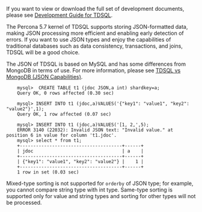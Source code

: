 If you want to view or download the full set of development documents, please see [Development Guide for TDSQL](https://intl.cloud.tencent.com/document/product/1042/33352).

The Percona 5.7 kernel of TDSQL supports storing JSON-formatted data, making JSON processing more efficient and enabling early detection of errors. If you want to use JSON types and enjoy the capabilities of traditional databases such as data consistency, transactions, and joins, TDSQL will be a good choice.

The JSON of TDSQL is based on MySQL and has some differences from MongoDB in terms of use. For more information, please see [TDSQL vs MongoDB (JSON Capabilities)](https://intl.cloud.tencent.com/document/product/1042/33357).
```
	mysql>  CREATE TABLE t1 (jdoc JSON,a int) shardkey=a;
	Query OK, 0 rows affected (0.30 sec)

	mysql> INSERT INTO t1 (jdoc,a)VALUES('{"key1": "value1", "key2": "value2"}',1);
	Query OK, 1 row affected (0.07 sec)

	mysql> INSERT INTO t1 (jdoc,a)VALUES('[1, 2,',5);
	ERROR 3140 (22032): Invalid JSON text: "Invalid value." at position 6 in value for column 't1.jdoc'.
	mysql> select * from t1;
	+--------------------------------------+------+
	| jdoc                                 | a    |
	+--------------------------------------+------+
	| {"key1": "value1", "key2": "value2"} |    1 |
	+--------------------------------------+------+
	1 row in set (0.03 sec)
```

Mixed-type sorting is not supported for `orderby` of JSON type; for example, you cannot compare string type with int type. Same-type sorting is supported only for value and string types and sorting for other types will not be processed.
